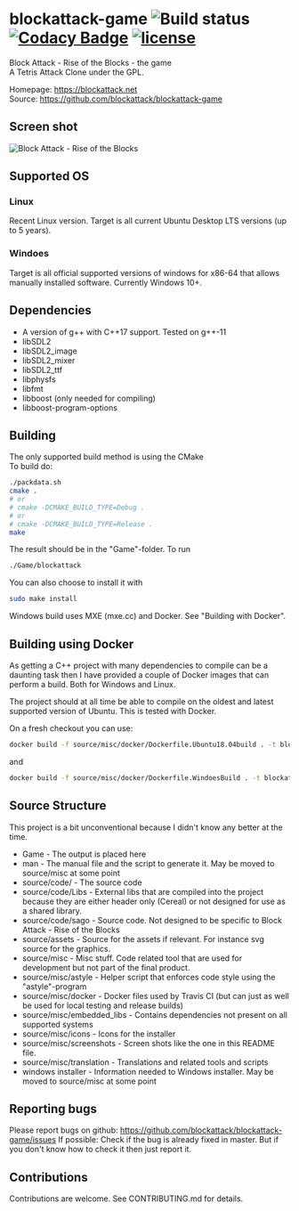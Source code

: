 # blockattack-game ![Build status](https://github.com/blockattack/blockattack-game/actions/workflows/main.yml/badge.svg) [![Codacy Badge](https://app.codacy.com/project/badge/Grade/044d09ab34be4a1fa93e31d9585adacf)](https://www.codacy.com/gh/blockattack/blockattack-game/dashboard?utm_source=github.com&amp;utm_medium=referral&amp;utm_content=blockattack/blockattack-game&amp;utm_campaign=Badge_Grade) [![license](https://img.shields.io/github/license/blockattack/blockattack-game.svg)]()
Block Attack - Rise of the Blocks - the game<br/>
A Tetris Attack Clone under the GPL.

Homepage: <https://blockattack.net><br/>
Source: <https://github.com/blockattack/blockattack-game>

## Screen shot
![Block Attack - Rise of the Blocks](https://blockattack.github.io/images/screenshots/blockattack-2.3.0-3.png "Screen shot")

## Supported OS

### Linux
Recent Linux version. Target is all current Ubuntu Desktop LTS versions (up to 5 years).

### Windoes
Target is all official supported versions of windows for x86-64 that allows manually installed software. Currently Windows 10+.

## Dependencies
* A version of g++ with C++17 support. Tested on g++-11
* libSDL2
* libSDL2_image
* libSDL2_mixer
* libSDL2_ttf
* libphysfs
* libfmt
* libboost (only needed for compiling)
* libboost-program-options

## Building
The only supported build method is using the CMake<br/>
To build do:
```bash
./packdata.sh
cmake .
# or
# cmake -DCMAKE_BUILD_TYPE=Debug .
# or
# cmake -DCMAKE_BUILD_TYPE=Release .
make
```
The result should be in the "Game"-folder. To run
```bash
./Game/blockattack
```

You can also choose to install it with
```bash
sudo make install
```

Windows build uses MXE (mxe.cc) and Docker. See "Building with Docker".

## Building using Docker
As getting a C++ project with many dependencies to compile can be a daunting task then I have provided a couple of Docker images that can perform a build. Both for Windows and Linux.

The project should at all time be able to compile on the oldest and latest supported version of Ubuntu. This is tested with Docker.

On a fresh checkout you can use:
```bash
docker build -f source/misc/docker/Dockerfile.Ubuntu18.04build . -t blockattack_test
```
and
```bash
docker build -f source/misc/docker/Dockerfile.WindoesBuild . -t blockattack_test
```

## Source Structure
This project is a bit unconventional because I didn't know any better at the time.

* Game - The output is placed here
* man - The manual file and the script to generate it. May be moved to source/misc at some point
* source/code/ - The source code
* source/code/Libs - External libs that are compiled into the project because they are either header only (Cereal) or not designed for use as a shared library.
* source/code/sago - Source code. Not designed to be specific to Block Attack - Rise of the Blocks
* source/assets - Source for the assets if relevant. For instance svg source for the graphics.
* source/misc - Misc stuff. Code related tool that are used for development but not part of the final product.
* source/misc/astyle - Helper script that enforces code style using the "astyle"-program
* source/misc/docker - Docker files used by Travis CI  (but can just as well be used for local testing and release builds)
* source/misc/embedded_libs - Contains dependencies not present on all supported systems
* source/misc/icons - Icons for the installer
* source/misc/screenshots - Screen shots like the one in this README file.
* source/misc/translation - Translations and related tools and scripts
* windows installer - Information needed to Windows installer. May be moved to source/misc at some point

## Reporting bugs
Please report bugs on github: <https://github.com/blockattack/blockattack-game/issues>
If possible: Check if the bug is already fixed in master. But if you don't know how to check it then just report it.

## Contributions
Contributions are welcome. See CONTRIBUTING.md for details.
